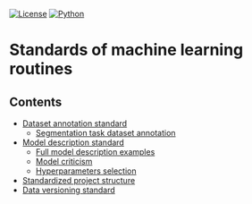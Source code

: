 [![License](https://img.shields.io/github/license/analysiscenter/batchflow.svg)](https://www.apache.org/licenses/LICENSE-2.0)
[![Python](https://img.shields.io/badge/python-3.5-blue.svg)](https://python.org)

# Standards of machine learning routines

## Contents

* [Dataset annotation standard](./dataset_annotation/)
    * [Segmentation task dataset annotation](./dataset_annotation/segmentation_dataset/segmentation_standard.ipynb)
* [Model description standard](./model_description/)
    * [Full model description examples](./model_description)
    * [Model criticism](./model_description/additional_examples/model_criticism)
    * [Hyperparameters selection](./model_description/additional_examples/parameters_estimation/)
* [Standardized project structure](./template_project/)
* [Data versioning standard](./data_versioning/)
